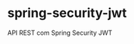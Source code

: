# spring-security-jwt
API REST com Spring Security JWT

<!-- ![Certificado Spring Security jpg](https://user-images.githubusercontent.com/47223292/155440111-cad9da4e-cf6f-49a9-8083-90adc9060e46.png) -->
